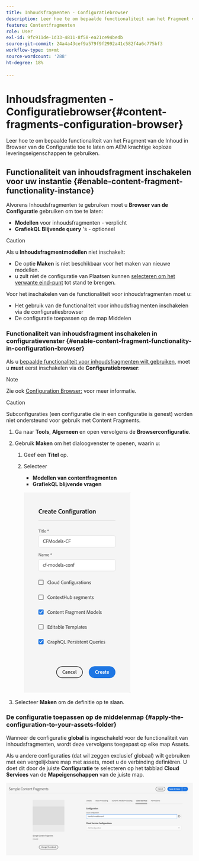 ```yaml
---
title: Inhoudsfragmenten - Configuratiebrowser
description: Leer hoe te om bepaalde functionaliteit van het Fragment van de Inhoud in Browser van de Configuratie toe te laten om AEM krachtige koploze leveringseigenschappen te gebruiken.
feature: Contentfragmenten
role: User
exl-id: 9fc911de-1d33-4811-8f58-ea21ce94bedb
source-git-commit: 24a4a43cef9a579f9f2992a41c582f4a6c775bf3
workflow-type: tm+mt
source-wordcount: '288'
ht-degree: 18%

---
```


# Inhoudsfragmenten - Configuratiebrowser{#content-fragments-configuration-browser}

Leer hoe te om bepaalde functionaliteit van het Fragment van de Inhoud in Browser van de Configuratie toe te laten om AEM krachtige koploze leveringseigenschappen te gebruiken.

## Functionaliteit van inhoudsfragment inschakelen voor uw instantie {#enable-content-fragment-functionality-instance}

Alvorens Inhoudsfragmenten te gebruiken moet u **Browser van de Configuratie** gebruiken om toe te laten:

* **Modellen**  voor inhoudsfragmenten - verplicht
* **GrafiekQL Blijvende query** &#39;s - optioneel

>[!CAUTION]
>
>Als u **Inhoudsfragmentmodellen** niet inschakelt:
>
>* De optie **Maken** is niet beschikbaar voor het maken van nieuwe modellen.
>* u zult niet de configuratie van Plaatsen kunnen [selecteren om het verwante eind-punt](/help/assets/content-fragments/graphql-api-content-fragments.md#enabling-graphql-endpoint) tot stand te brengen.


Voor het inschakelen van de functionaliteit voor inhoudsfragmenten moet u:

* Het gebruik van de functionaliteit voor inhoudsfragmenten inschakelen via de configuratiesbrowser
* De configuratie toepassen op de map Middelen

### Functionaliteit van inhoudsfragment inschakelen in configuratievenster {#enable-content-fragment-functionality-in-configuration-browser}

Als u [bepaalde functionaliteit voor inhoudsfragmenten wilt gebruiken](#creating-a-content-fragment-model), moet u **must** eerst inschakelen via de **Configuratiebrowser**:

>[!NOTE]
>
>Zie ook [Configuration Browser:](/help/implementing/developing/introduction/configurations.md#using-configuration-browser) voor meer informatie.

>[!CAUTION]
>
>Subconfiguraties (een configuratie die in een configuratie is genest) worden niet ondersteund voor gebruik met Content Fragments.

1. Ga naar **Tools**, **Algemeen** en open vervolgens de **Browserconfiguratie**.

1. Gebruik **Maken** om het dialoogvenster te openen, waarin u:

   1. Geef een **Titel** op.
   1. Selecteer
      * **Modellen van contentfragmenten**
      * **GrafiekQL blijvende vragen**

      ![Configuratie definiëren](assets/cfm-conf-01.png)


1. Selecteer **Maken** om de definitie op te slaan.

<!-- 1. Select the location appropriate to your website. -->

### De configuratie toepassen op de middelenmap {#apply-the-configuration-to-your-assets-folder}

Wanneer de configuratie **global** is ingeschakeld voor de functionaliteit van inhoudsfragmenten, wordt deze vervolgens toegepast op elke map Assets.

Als u andere configuraties (dat wil zeggen exclusief globaal) wilt gebruiken met een vergelijkbare map met assets, moet u de verbinding definiëren. U doet dit door de juiste **Configuratie** te selecteren op het tabblad **Cloud Services** van de **Mapeigenschappen** van de juiste map.

![Configuratie toepassen](assets/cfm-conf-02.png)

